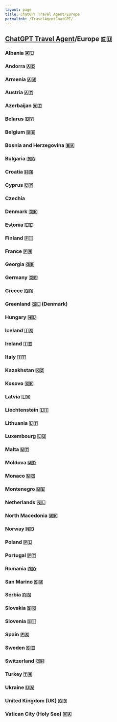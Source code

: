 ```yaml
---
layout: page
title: ChatGPT Travel Agent/Europe 
permalink: /TravelAgentChatGPT/
---
```

## [ChatGPT Travel Agent](https://chat.openai.com/)/Europe 🇪🇺 
### Albania 🇦🇱 
### Andorra 🇦🇩 
### Armenia 🇦🇲 
### Austria 🇦🇹 
### Azerbaijan 🇦🇿 
### Belarus 🇧🇾 
### Belgium 🇧🇪 
### Bosnia and Herzegovina 🇧🇦 
### Bulgaria 🇧🇬 
### Croatia 🇭🇷 
### Cyprus 🇨🇾 
### Czechia 
### Denmark 🇩🇰 
### Estonia 🇪🇪 
### Finland 🇫🇮 
### France 🇫🇷 
### Georgia 🇬🇪 
### Germany 🇩🇪 
### Greece 🇬🇷 
### Greenland 🇬🇱 (Denmark)
### Hungary 🇭🇺 
### Iceland 🇮🇸 
### Ireland 🇮🇪 
### Italy 🇮🇹 
### Kazakhstan 🇰🇿 
### Kosovo 🇽🇰 
### Latvia 🇱🇻 
### Liechtenstein 🇱🇮 
### Lithuania 🇱🇹 
### Luxembourg 🇱🇺 
### Malta 🇲🇹 
### Moldova 🇲🇩 
### Monaco 🇲🇨 
### Montenegro 🇲🇪 
### Netherlands 🇳🇱 
### North Macedonia 🇲🇰 
### Norway 🇳🇴 
### Poland 🇵🇱 
### Portugal 🇵🇹 
### Romania 🇷🇴 
### San Marino 🇸🇲 
### Serbia 🇷🇸 
### Slovakia 🇸🇰 
### Slovenia 🇸🇮 
### Spain 🇪🇸 
### Sweden 🇸🇪 
### Switzerland 🇨🇭 
### Turkey 🇹🇷 
### Ukraine 🇺🇦 
### United Kingdom (UK) 🇬🇧 
### Vatican City (Holy See) 🇻🇦
